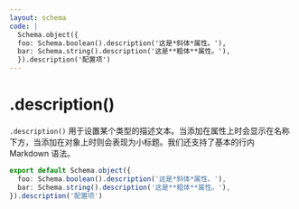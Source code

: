 ```yaml
---
layout: schema
code: |
  Schema.object({
  foo: Schema.boolean().description('这是*斜体*属性。'),
  bar: Schema.string().description('这是**粗体**属性。'),
  }).description('配置项')
---
```


# .description()

`.description()` 用于设置某个类型的描述文本。当添加在属性上时会显示在名称下方，当添加在对象上时则会表现为小标题。我们还支持了基本的行内 Markdown 语法。

```ts
export default Schema.object({
  foo: Schema.boolean().description('这是*斜体*属性。'),
  bar: Schema.string().description('这是**粗体**属性。'),
}).description('配置项')
```
